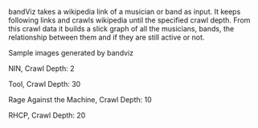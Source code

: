 bandViz takes a wikipedia link of a musician or band as input. 
It keeps following links and crawls wikipedia until the specified crawl depth.
From this crawl data it builds a slick graph of all the musicians, bands, the relationship between them and if they are still active or not.

Sample images generated by bandviz

NIN, Crawl Depth: 2

Tool, Crawl Depth: 30

Rage Against the Machine, Crawl Depth: 10

RHCP, Crawl Depth: 20
